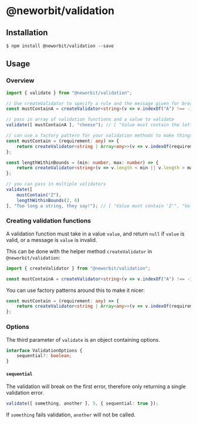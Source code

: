 # @neworbit/validation

## Installation

    $ npm install @neworbit/validation --save

## Usage

### Overview

```typescript
import { validate } from "@neworbit/validation";

// Use createValidator to specify a rule and the message given for breaking that rule
const mustContainA = createValidator<string>(v => v.indexOf("A") !== -1, "Value must contain the letter 'a'");

// pass in array of validation functions and a value to validate
validate([ mustContainA ], "cheese"); // [ "Value must contain the letter 'a'" ] - returns error messages

// can use a factory pattern for your validation methods to make things nice
const mustContain = (requirement: any) => {
    return createValidator<string | Array<any>>(v => v.indexOf(requirement) !== -1, `Value must contain '${requirement}'`);
};

const lengthWithinBounds = (min: number, max: number) => {
    return createValidator<string>(v => v.length < min || v.length > max, `Value must have length between ${min} and ${max}`);
};

// you can pass in multiple validators
validate([ 
    mustContain("Z"), 
    lengthWithinBounds(2, 6)
], "Too long a string, they say!"); // [ "Value must contain 'Z'", "Value must have length between 2 and 6" ]
```

### Creating validation functions

A validation function must take in a value `value`, and return `null` if `value` is valid, or a message is `value` is invalid.

This can be done with the helper method `createValidator` in `@neworbit/validation`:

```typescript
import { createValidator } from "@neworbit/validation";

const mustContainA = createValidator<string>(v => v.indexOf("A") !== -1, "Value must contain the letter 'a'");
```

You can use factory patterns around this to make it nicer:

```typescript
const mustContain = (requirement: any) => {
    return createValidator<string | Array<any>>(v => v.indexOf(requirement) !== -1, `Value must contain '${requirement}'`);
};
```

### Options

The third parameter of `validate` is an object containing options.

```typescript
interface ValidationOptions {
    sequential?: boolean;
}
```

#### `sequential`

The validation will break on the first error, therefore only returning a single validation error.

```typescript
validate([ something, another ], 5, { sequential: true });
```

If `something` fails validation, `another` will not be called.